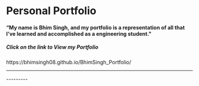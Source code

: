 # **Personal Portfolio**
<h4>“My name is Bhim Singh, and my portfolio is a representation of all that I've learned and accomplished as a engineering student."</h4>
<h5>Click on the link to View my Portfolio</h5>
https://bhimsingh08.github.io/BhimSingh_Portfolio/
<hr>
---------
